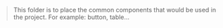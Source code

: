 > This folder is to place the common components that would be used in the project. For example: button, table...

